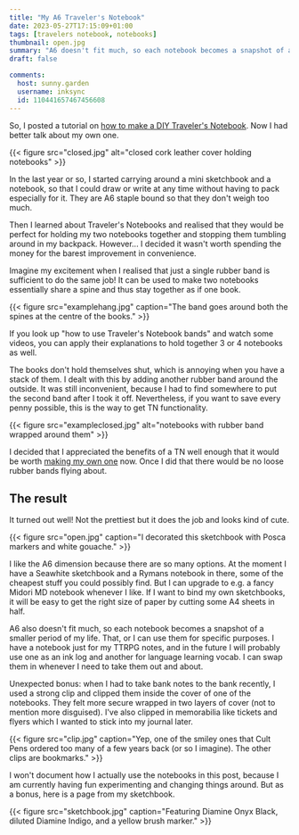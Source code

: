 ```yaml
---
title: "My A6 Traveler's Notebook"
date: 2023-05-27T17:15:09+01:00
tags: [travelers notebook, notebooks]
thumbnail: open.jpg
summary: "A6 doesn't fit much, so each notebook becomes a snapshot of a small period of my life. That, or I can use it for a very specific topic."
draft: false

comments:
  host: sunny.garden
  username: inksync
  id: 110441657467456608
---
```


So, I posted a tutorial on [how to make a DIY Traveler's Notebook](/blog/diy-travelers-notebook/). Now I had better talk about my own one.

{{< figure src="closed.jpg" alt="closed cork leather cover holding notebooks" >}}

In the last year or so, I started carrying around a mini sketchbook and a notebook, so that I could draw or write at any time without having to pack especially for it. They are A6 staple bound so that they don't weigh too much.

Then I learned about Traveler's Notebooks and realised that they would be perfect for holding my two notebooks together and stopping them tumbling around in my backpack. However... I decided it wasn't worth spending the money for the barest improvement in convenience.

Imagine my excitement when I realised that just a single rubber band is sufficient to do the same job! It can be used to make two notebooks essentially share a spine and thus stay together as if one book.

{{< figure src="examplehang.jpg" caption="The band goes around both the spines at the centre of the books." >}}

If you look up "how to use Traveler's Notebook bands" and watch some videos, you can apply their explanations to hold together 3 or 4 notebooks as well.

The books don't hold themselves shut, which is annoying when you have a stack of them. I dealt with this by adding another rubber band around the outside. It was still inconvenient, because I had to find somewhere to put the second band after I took it off. Nevertheless, if you want to save every penny possible, this is the way to get TN functionality.

{{< figure src="exampleclosed.jpg" alt="notebooks with rubber band wrapped around them" >}}

I decided that I appreciated the benefits of a TN well enough that it would be worth [making my own one](/blog/diy-travelers-notebook/) now. Once I did that there would be no loose rubber bands flying about.

## The result

It turned out well! Not the prettiest but it does the job and looks kind of cute.

{{< figure src="open.jpg" caption="I decorated this sketchbook with Posca markers and white gouache." >}}

I like the A6 dimension because there are so many options. At the moment I have a Seawhite sketchbook and a Rymans notebook in there, some of the cheapest stuff you could possibly find. But I can upgrade to e.g. a fancy Midori MD notebook whenever I like. If I want to bind my own sketchbooks, it will be easy to get the right size of paper by cutting some A4 sheets in half.

A6 also doesn't fit much, so each notebook becomes a snapshot of a smaller period of my life. That, or I can use them for specific purposes. I have a notebook just for my TTRPG notes, and in the future I will probably use one as an ink log and another for language learning vocab. I can swap them in whenever I need to take them out and about.

Unexpected bonus: when I had to take bank notes to the bank recently, I used a strong clip and clipped them inside the cover of one of the notebooks. They felt more secure wrapped in two layers of cover (not to mention more disguised). I've also clipped in memorabilia like tickets and flyers which I wanted to stick into my journal later.

{{< figure src="clip.jpg" caption="Yep, one of the smiley ones that Cult Pens ordered too many of a few years back (or so I imagine). The other clips are bookmarks." >}}

I won't document how I actually use the notebooks in this post, because I am currently having fun experimenting and changing things around. But as a bonus, here is a page from my sketchbook.

{{< figure src="sketchbook.jpg" caption="Featuring Diamine Onyx Black, diluted Diamine Indigo, and a yellow brush marker." >}}

